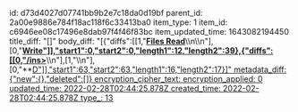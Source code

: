 id: d73d4027d07741bb9b2e7c18da0d19bf
parent_id: 2a00e9886e784f18ac118f6c33413ba0
item_type: 1
item_id: c6946ee08c17496e8dab97f4f46f83bc
item_updated_time: 1643082194450
title_diff: "[]"
body_diff: "[{\"diffs\":[[1,\"<ins>**Files Read**</ins>\\\n\\\n\"],[0,\"**<ins>Write\"]],\"start1\":0,\"start2\":0,\"length1\":12,\"length2\":39},{\"diffs\":[[0,\"/ins>**\\\n\"],[1,\"\\\n\"],[0,\"**<ins>D\"]],\"start1\":63,\"start2\":63,\"length1\":16,\"length2\":17}]"
metadata_diff: {"new":{},"deleted":[]}
encryption_cipher_text: 
encryption_applied: 0
updated_time: 2022-02-28T02:44:25.878Z
created_time: 2022-02-28T02:44:25.878Z
type_: 13